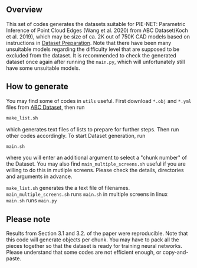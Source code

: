 ## Overview
This set of codes generates the datasets suitable for PIE-NET: Parametric Inference of Point Cloud Edges (Wang et al. 2020) from ABC Dataset(Koch et al. 2019), which may be size of ca. 2K out of 750K CAD models based on instructions in [Dataset Preparation](https://github.com/wangxiaogang866/PIE-NET). Note that there have been many unsuitable models regarding the difficulty level that are supposed to be excluded from the dataset. It is recommended to check the generated dataset once again after running the `main.py`, which will unfortunately still have some unsuitable models.

## How to generate
You may find some of codes in `utils` useful. First download `*.obj` and `*.yml` files from [ABC Dataset](https://deep-geometry.github.io/abc-dataset/), then run 
```bash
make_list.sh
```
which generates text files of lists to prepare for further steps. Then run other codes accordingly. To start Dataset generation, run
```bash
main.sh
```
where you will enter an additional argument to select a "chunk number" of the Dataset. You may also find `main_multiple_screens.sh` useful if you are willing to do this in mutliple screens. Please check the details, directories and arguments in advance. <br />

`make_list.sh` generates the a text file of filenames. <br />
`main_multiple_screens.sh` runs `main.sh` in multiple screens in linux <br />
`main.sh` runs `main.py` <br />

## Please note
Results from Section 3.1 and 3.2. of the paper were reproducible. Note that this code will generate objects per chunk. You may have to pack all the pieces together so that the dataset is ready for training neural networks. Please understand that some codes are not efficient enough, or copy-and-paste.
